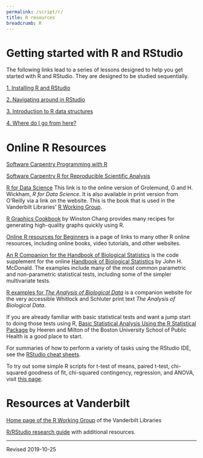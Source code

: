 ```yaml
---
permalink: /script/r/
title: R resources
breadcrumb: R
---
```


# Getting started with R and RStudio

The following links lead to a series of lessons designed to help you get started with R and RStudio.  They are designed to be studied sequentially.

[1. Installing R and RStudio](install)

[2. Navigating around in RStudio](navigate)

[3. Introduction to R data structures](structures)

[4. Where do I go from here?](next)


# Online R Resources

[Software Carpentry Programming with R](http://swcarpentry.github.io/r-novice-inflammation/)

[Software Carpentry R for Reproducible Scientific Analysis](http://swcarpentry.github.io/r-novice-gapminder/)

[R for Data Science](https://r4ds.had.co.nz/) This link is to the online version of Grolemund, G and H. Wickham, *R for Data Science*.  It is also available in print version from O'Reilly via a link on the website.  This is the book that is used in the Vanderbilt Libraries' [R Working Group](https://commodore-r-group.github.io/).

[R Graphics Cookbook](https://r-graphics.org/) by Winston Chang provides many recipes for generating high-quality graphs quickly using R.

[Online R resources for Beginners](http://www.introductoryr.co.uk/R_Resources_for_Beginners.html) is a page of links to many other R online resources, including online books, video tutorials, and other websites.

[An R Companion for the Handbook of Biological Statistics](http://rcompanion.org/rcompanion/) is the code supplement for the online [Handbook of Biological Statistics](http://www.biostathandbook.com/) by John H. McDonald.  The examples include many of the most common parametric and non-parametric statistical tests, including some of the simpler multivariate tests.

[R examples for *The Analysis of Biological Data*](http://whitlockschluter.zoology.ubc.ca/r-code) is a companion website for the very accessible Whitlock and Schluter print text *The Analysis of Biological Data*.  

If you are already familiar with basic statistical tests and want a jump start to doing those tests using R, [Basic Statistical Analysis Using the R Statistical Package](http://sphweb.bumc.bu.edu/otlt/MPH-Modules/BS/R/R-Manual/index.html) by Heeren and Milton of the Boston University School of Public Health is a good place to start.

For summaries of how to perform a variety of tasks using the RStudio IDE, see the [RStudio cheat sheets](https://www.rstudio.com/resources/cheatsheets/).

To try out some simple R scripts for t-test of means, paired t-test, chi-squared goodness of fit, chi-squared contingency, regression, and ANOVA, visit [this page](stats/).

# Resources at Vanderbilt

[Home page of the R Working Group](https://heardlibrary.github.io/commodore-r-group/) of the Vanderbilt Libraries

[R/RStudio research guide](https://researchguides.library.vanderbilt.edu/c.php?g=882675) with additional resources.

----
Revised 2019-10-25
